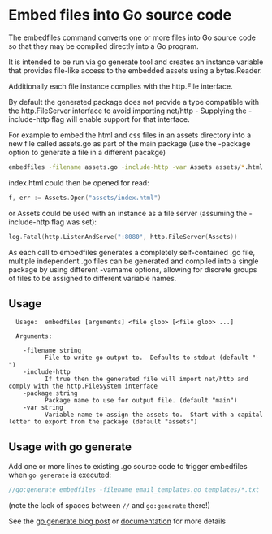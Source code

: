 # Embed files into Go source code

The embedfiles command converts one or more files into Go source code so that
they may be compiled directly into a Go program.

It is intended to be run via  go generate tool and creates an instance
variable that provides file-like access to the embedded assets using
a bytes.Reader.

Additionally each file instance complies with the http.File interface.

By default the generated package does not provide a type compatible with the
http.FileServer interface to avoid importing net/http - Supplying the
-include-http flag will enable support for that interface.

For example to embed the html and css files in an assets directory into
a new file called assets.go as part of the main package (use the -package
option to generate a file in a different pacakge)

```bash
embedfiles -filename assets.go -include-http -var Assets assets/*.html assets/*.css
```

index.html could then be opened for read:

```go
f, err := Assets.Open("assets/index.html")
```

or Assets could be used with an instance as a file server (assuming the -include-http flag was set):

```go
log.Fatal(http.ListenAndServe(":8080", http.FileServer(Assets))
```

As each call to embedfiles generates a completely self-contained .go file,
multiple independent .go files can be generated and compiled into a single
package by using different -varname options, allowing for discrete groups
of files to be assigned to different variable names.


## Usage

```
  Usage:  embedfiles [arguments] <file glob> [<file glob> ...]

  Arguments:

    -filename string
          File to write go output to.  Defaults to stdout (default "-")
    -include-http
          If true then the generated file will import net/http and comply with the http.FileSystem interface
    -package string
          Package name to use for output file. (default "main")
    -var string
          Variable name to assign the assets to.  Start with a capital letter to export from the package (default "assets")
```

## Usage with go generate

Add one or more lines to existing .go source code to trigger embedfiles when `go generate`
is executed:

```go
//go:generate embedfiles -filename email_templates.go templates/*.txt
```

(note the lack of spaces between `//` and `go:generate` there!)

See the [go generate blog post](https://blog.golang.org/generate) or [documentation](https://golang.org/cmd/go/#hdr-Generate_Go_files_by_processing_source) 
for more details
